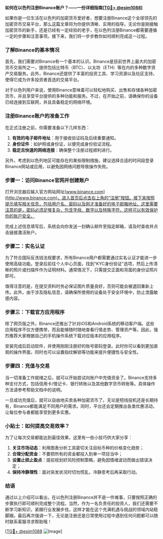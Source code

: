 **如何在以色列注册Binance账户？——一份详细指南[[TG💪+ @esim1088](https://t.me/s/esim1088)]**

如果你是一位生活在以色列的加密货币爱好者，想要注册Binance这个全球领先的加密货币交易平台，那么这篇文章将为你提供清晰、实用的指导。无论你是刚接触加密货币的新手，还是已经有一定经验的老手，在以色列注册Binance都需要遵循一定的步骤和注意事项。接下来，我们将一步步教你如何顺利完成这一过程。

### 了解Binance的基本情况

首先，我们需要对Binance有一个基本的认识。Binance是目前世界上最大的加密货币交易所之一，提供包括比特币（BTC）、以太坊（ETH）等在内的多种数字资产交易服务。此外，Binance还提供了丰富的投资工具、学习资源以及社区支持，使得它成为许多投资者首选的交易平台。

对于以色列用户来说，使用Binance意味着可以轻松地购买、出售和存储各种加密货币，并且享受平台提供的多种功能和服务。不过，在开始之前，请确保你的设备已经连接到互联网，并且具备稳定的网络环境。

### 注册Binance账户的准备工作

在正式注册之前，你需要准备以下几样东西：

1. **有效的电子邮件地址**：用于接收验证码及后续重要通知。
2. **身份证件**：如护照或身份证，以便完成身份验证流程。
3. **稳定且快速的网络连接**：确保整个注册过程顺利进行。

另外，考虑到以色列地区可能存在的某些限制措施，建议选择合适的时间段登录Binance网站或应用，以避免因网络问题导致操作失败。

### 步骤一：访问Binance官网并创建账户

打开浏览器后输入官方网站网址[www.binance.com](http://www.binance.com)，进入首页后点击右上角的“注册”按钮。接下来按照提示填写相关信息，包括用户名、密码以及刚才准备好的电子邮箱地址。这里需要注意的是，密码必须足够复杂，包含字母、数字以及特殊字符，这样可以有效保护你的账户安全。

完成上述信息填写后，系统会向你发送一封确认邮件至指定邮箱，请及时查收并点击链接激活账户。

### 步骤二：实名认证

为了符合国际反洗钱法规要求，所有Binance用户都需要通过实名认证才能进一步使用高级功能。登录后前往个人中心页面，找到“KYC身份验证”选项，然后上传清晰的照片或扫描件作为证明材料。通常情况下，只需提交正面和背面的身份证照片即可。

值得注意的是，在提交资料时务必保证图片质量良好，否则可能会被退回重新上传。此外，由于涉及隐私信息，请确保所使用的设备处于安全环境中，防止泄露敏感内容。

### 步骤三：下载官方应用程序

除了网页版之外，Binance还推出了针对iOS和Android系统的移动客户端。这些应用程序不仅方便携带，而且能够随时随地查看行情走势、管理资产等。因此，强烈推荐大家根据自己的手机操作系统下载对应版本的应用程序。

安装完成后启动软件，并使用刚刚注册好的账号密码登录。此时你可以看到更加直观的操作界面，同时也可以设置指纹解锁等功能来提升便捷性与安全性。

### 步骤四：充值与交易

当一切准备工作就绪之后，就可以开始尝试向账户中充值资金了。Binance支持多种支付方式，包括信用卡/借记卡、银行转账以及其他数字货币转账等。具体操作方法请参考帮助文档中的说明。

一旦成功充值后，就可以自由地买卖各种加密货币了。无论是短线投机还是长期持有，Binance都能满足不同用户的需求。同时，平台还会定期推出各类优惠活动，让每位参与者都能享受到更多实惠。

### 小贴士：如何提高交易效率？

为了让每次交易都能达到最佳效果，这里有一些小技巧供大家分享：

1. **关注市场动态**：利用图表分析工具密切关注目标币种的价格变化趋势；
2. **合理分配资金**：不要把所有的资金都投入到单一项目当中；
3. **设置止损止盈点**：提前规划好风险控制策略，避免因情绪波动而做出错误决定；
4. **保持冷静理性**：面对突发状况时切勿慌乱，冷静思考后再采取行动。

### 结语

通过以上介绍可以看出，在以色列注册Binance并不是一件难事，只要按照正确的步骤执行即可顺利完成整个流程。当然，作为一名负责任的投资人，我们还需要不断学习新知识，紧跟行业发展步伐，这样才能在这个充满机遇与挑战的领域内站稳脚跟。最后再次强调一下，无论是注册还是日常使用过程中遇到任何问题都可以随时联系客服寻求帮助哦！

[[TG💪+ @esim1088](https://t.me/s/esim1088) ![Image](https://i.postimg.cc/4NQfJmqS/Snipaste-2025-05-13-00-14-12.png)]